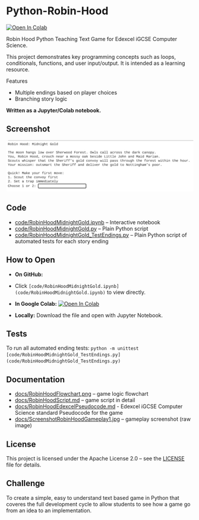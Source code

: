 # Python-Robin-Hood

[![Open In Colab](https://colab.research.google.com/assets/colab-badge.svg)](https://colab.research.google.com/github/alexandraalderson/Python-Robin-Hood/blob/main/code/RobinHoodMidnightGold.ipynb)

Robin Hood Python Teaching Text Game for Edexcel iGCSE Computer Science.

This project demonstrates key programming concepts such as loops, conditionals, functions, and user input/output. It is intended as a learning resource.

Features
- Multiple endings based on player choices
- Branching story logic

**Written as a Jupyter/Colab notebook.**

## Screenshot
![Screenshot showing opening game text and first two options of Robin Hood Game Screen](docs/ScreenshotRobinHoodGameplay1.jpg)

## Code
- [code/RobinHoodMidnightGold.ipynb](code/RobinHoodMidnightGold.ipynb) – Interactive notebook
- [code/RobinHoodMidnightGold.py](code/RobinHoodMidnightGold.py) – Plain Python script
- [code/RobinHoodMidnightGold_TestEndings.py](code/RobinHoodMidnightGold_TestEndings.py) – Plain Python script of automated tests for each story ending

## How to Open
- **On GitHub:**
- Click `[code/RobinHoodMidnightGold.ipynb](code/RobinHoodMidnightGold.ipynb)` to view directly.
  
- **In Google Colab:** [![Open In Colab](https://colab.research.google.com/assets/colab-badge.svg)](https://colab.research.google.com/github/alexandraalderson/Python-Robin-Hood/blob/main/code/RobinHoodMidnightGold.ipynb)
  
- **Locally:** Download the file and open with Jupyter Notebook.

## Tests
To run all automated ending tests:
`python -m unittest [code/RobinHoodMidnightGold_TestEndings.py](code/RobinHoodMidnightGold_TestEndings.py)`

## Documentation
- [docs/RobinHoodFlowchart.png](docs/RobinHoodFlowchart.png) – game logic flowchart  
- [docs/RobinHoodScript.md](docs/RobinHoodScript.md) – game script in detail
- [docs/RobinHoodEdexcelPseudocode.md](docs/RobinHoodEdexcelPseudocode.md) - Edexcel iGCSE Computer Science standard Pseudocode for the game
- [docs/ScreenshotRobinHoodGameplay1.jpg](docs/ScreenshotRobinHoodGameplay1.jpg) – gameplay screenshot (raw image)

## License
This project is licensed under the Apache License 2.0 – see the [LICENSE](LICENSE) file for details.

## Challenge
To create a simple, easy to understand text based game in Python that coveres the full development cycle to allow students to see how a game go from an idea to an implementation.
